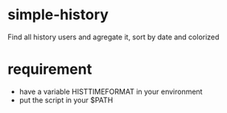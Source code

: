 # simple-history

Find all history users and agregate it, sort by date and colorized
# requirement
  * have a variable HISTTIMEFORMAT in your environment
  * put the script in your $PATH
